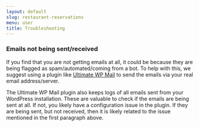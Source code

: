 ```yaml
---
layout: default
slug: restaurant-reservations
menu: user
title: Troubleshooting 
---
```

### Emails not being sent/received

If you find that you are not getting emails at all, it could be because they are being flagged as spam/automated/coming from a bot. To help with this, we suggest using a plugin like [Ultimate WP Mail](https://wordpress.org/plugins/ultimate-wp-mail/) to send the emails via your real email address/server.

The Ultimate WP Mail plugin also keeps logs of all emails sent from your WordPress installation. These are valuable to check if the emails are being sent at all. If not, you likely have a configuration issue in the plugin. If they are being sent, but not received, then it is likely related to the issue mentioned in the first paragraph above.